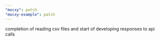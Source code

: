 ```yaml
---
"mocxy": patch
"mocxy-example": patch
---
```


completion of reading csv files and start of developing responses to api calls
